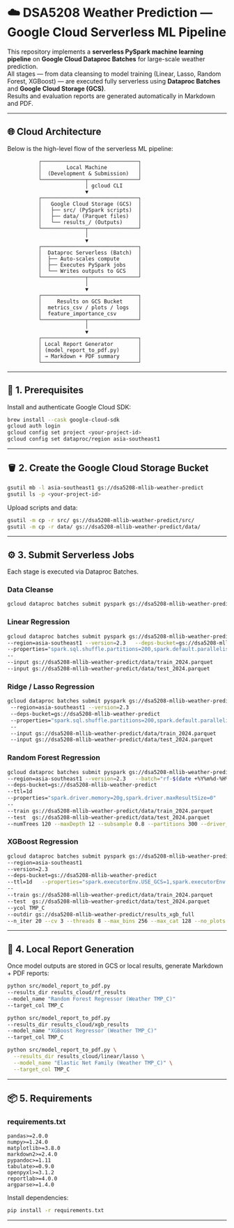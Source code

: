 
# ☁️ DSA5208 Weather Prediction — Google Cloud Serverless ML Pipeline

This repository implements a **serverless PySpark machine learning pipeline** on **Google Cloud Dataproc Batches** for large-scale weather prediction.  
All stages — from data cleansing to model training (Linear, Lasso, Random Forest, XGBoost) — are executed fully serverless using **Dataproc Batches** and **Google Cloud Storage (GCS)**.  
Results and evaluation reports are generated automatically in Markdown and PDF.

---

## 🌐 Cloud Architecture

Below is the high-level flow of the serverless ML pipeline:

```
          ┌───────────────────────────────┐
          │        Local Machine          │
          │  (Development & Submission)   │
          └──────────────┬────────────────┘
                         │ gcloud CLI
                         ▼
          ┌───────────────────────────────┐
          │   Google Cloud Storage (GCS)  │
          │   ├── src/ (PySpark scripts)  │
          │   ├── data/ (Parquet files)   │
          │   └── results_/ (Outputs)     │
          └──────────────┬────────────────┘
                         │
                         ▼
          ┌───────────────────────────────┐
          │  Dataproc Serverless (Batch)  │
          │  ├── Auto-scales compute      │
          │  ├── Executes PySpark jobs    │
          │  └── Writes outputs to GCS    │
          └──────────────┬────────────────┘
                         │
                         ▼
          ┌───────────────────────────────┐
          │     Results on GCS Bucket     │
          │  metrics_csv / plots / logs   │
          │  feature_importance_csv       │
          └──────────────┬────────────────┘
                         │
                         ▼
          ┌───────────────────────────────┐
          │ Local Report Generator        │
          │ (model_report_to_pdf.py)      │
          │ → Markdown + PDF summary      │
          └───────────────────────────────┘
```

---

## 🧭 1. Prerequisites

Install and authenticate Google Cloud SDK:

```bash
brew install --cask google-cloud-sdk
gcloud auth login
gcloud config set project <your-project-id>
gcloud config set dataproc/region asia-southeast1
```

---

## 🪣 2. Create the Google Cloud Storage Bucket

```bash
gsutil mb -l asia-southeast1 gs://dsa5208-mllib-weather-predict
gsutil ls -p <your-project-id>
```
Upload scripts and data:
```bash
gsutil -m cp -r src/ gs://dsa5208-mllib-weather-predict/src/
gsutil -m cp -r data/ gs://dsa5208-mllib-weather-predict/data/
```

---

## ⚙️ 3. Submit Serverless Jobs

Each stage is executed via Dataproc Batches.

### Data Cleanse
```bash
gcloud dataproc batches submit pyspark gs://dsa5208-mllib-weather-predict/src/data_cleanse.py   --region=asia-southeast1 --version=2.3   --deps-bucket=gs://dsa5208-mllib-weather-predict   --properties="spark.sql.shuffle.partitions=200,spark.default.parallelism=200"   --   --input gs://dsa5208-mllib-weather-predict/data/compacted/2024.parquet
```

### Linear Regression
```bash
gcloud dataproc batches submit pyspark gs://dsa5208-mllib-weather-predict/src/base_linearReg.py
--region=asia-southeast1 --version=2.3   --deps-bucket=gs://dsa5208-mllib-weather-predict
--properties="spark.sql.shuffle.partitions=200,spark.default.parallelism=200"
--
--input gs://dsa5208-mllib-weather-predict/data/train_2024.parquet
--input gs://dsa5208-mllib-weather-predict/data/test_2024.parquet
```

### Ridge / Lasso Regression
```bash
gcloud dataproc batches submit pyspark gs://dsa5208-mllib-weather-predict/src/Ridge_Lasso.py
 --region=asia-southeast1 --version=2.3
 --deps-bucket=gs://dsa5208-mllib-weather-predict
 --properties="spark.sql.shuffle.partitions=200,spark.default.parallelism=200"
 --
 --input gs://dsa5208-mllib-weather-predict/data/train_2024.parquet
 --input gs://dsa5208-mllib-weather-predict/data/test_2024.parquet
```

### Random Forest Regression
```bash
gcloud dataproc batches submit pyspark gs://dsa5208-mllib-weather-predict/src/rf_train_eval_all_cloud.py
--region=asia-southeast1 --version=2.3   --batch="rf-$(date +%Y%m%d-%H%M%S)"
--deps-bucket=gs://dsa5208-mllib-weather-predict
--ttl=1d
--properties="spark.driver.memory=20g,spark.driver.maxResultSize=0"
--
--train gs://dsa5208-mllib-weather-predict/data/train_2024.parquet
--test  gs://dsa5208-mllib-weather-predict/data/test_2024.parquet
--numTrees 120 --maxDepth 12 --subsample 0.8 --partitions 300 --driver_mem 20g --make_figs
```

### XGBoost Regression
```bash
gcloud dataproc batches submit pyspark gs://dsa5208-mllib-weather-predict/src/XGBoost.py
--region=asia-southeast1
--version=2.3
--deps-bucket=gs://dsa5208-mllib-weather-predict
--ttl=1d   --properties="spark.executorEnv.USE_GCS=1,spark.executorEnv.GCS_BUCKET=dsa5208-mllib-weather-predict"
--
--train gs://dsa5208-mllib-weather-predict/data/train_2024.parquet
--test  gs://dsa5208-mllib-weather-predict/data/test_2024.parquet
--ycol TMP_C
--outdir gs://dsa5208-mllib-weather-predict/results_xgb_full
--n_iter 20 --cv 3 --threads 8 --max_bins 256 --max_cat 128 --no_plots
```

---

## 🧾 4. Local Report Generation

Once model outputs are stored in GCS or local results, generate Markdown + PDF reports:

```bash
python src/model_report_to_pdf.py
--results_dir results_cloud/rf_results
--model_name "Random Forest Regressor (Weather TMP_C)"
--target_col TMP_C

python src/model_report_to_pdf.py
--results_dir results_cloud/xgb_results
--model_name "XGBoost Regressor (Weather TMP_C)"
--target_col TMP_C

python src/model_report_to_pdf.py \
  --results_dir results_cloud/linear/lasso \
  --model_name "Elastic Net Family (Weather TMP_C)" \
  --target_col TMP_C


```

---

## 📦 5. Requirements

### requirements.txt

```
pandas>=2.0.0
numpy>=1.24.0
matplotlib>=3.8.0
markdown2>=2.4.0
pypandoc>=1.11
tabulate>=0.9.0
openpyxl>=3.1.2
reportlab>=4.0.0
argparse>=1.4.0
```

Install dependencies:
```bash
pip install -r requirements.txt
```

---
